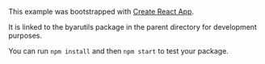 This example was bootstrapped with [Create React App](https://github.com/facebook/create-react-app).

It is linked to the byarutils package in the parent directory for development purposes.

You can run `npm install` and then `npm start` to test your package.
